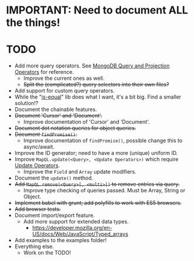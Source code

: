 IMPORTANT: Need to document ALL the things!
===

TODO
===
* Add more query operators. See [MongoDB Query and Projection Operators] for reference.
  * Improve the current ones as well.
  * ~~Split the (complicated?) query selectors into their own files?~~
* Add support for custom query operators.
* While the "[is-equal]" lib does what I want, it's a bit big. Find a smaller solution!?
* Document the chainable features.
* ~~Document 'Cursor' and 'Document'.~~
  * Improve documentation of 'Cursor' and 'Document'.
* ~~Document dot notation queries for object queries.~~
* ~~Document `findPromise()`.~~
  * Improve documentation of `findPromise()`, possible change this to async/await. 
* Improve the ID generator; need to have a more (unique) uniform ID.
* Improve `MapQL.update(<Query>, <Update Operators>)` which require [Update Operators].
  * Improve the `Field` and `Array` update modifiers.
* Document the `update()` method.
* ~~Add `MapQL.remove(<Query>[, <multi>])` to remove entries via query.~~
  * Improve type checking of queries passed. Must be Array, String or Object.
* ~~Implement babel with grunt; add polyfills to work with ES5 browsers.~~
* ~~Add browser tests.~~
* Document import/export feature.
  * Add more support for extended data types.
    * https://developer.mozilla.org/en-US/docs/Web/JavaScript/Typed_arrays
* Add examples to the examples folder!
* Everything else.
  * Work on the TODO!


[MongoDB Query and Projection Operators]: https://docs.mongodb.com/manual/reference/operator/query/
[Projection Operators]: https://docs.mongodb.com/manual/reference/operator/query/#projection-operators
[is-equal]: https://www.npmjs.com/package/is-equal
[Update Operators]: https://docs.mongodb.com/manual/reference/operator/update/
